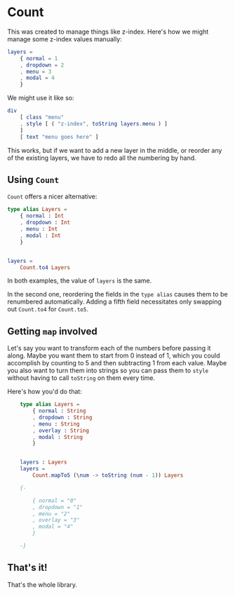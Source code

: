 # Count

This was created to manage things like z-index. Here's how we might manage
some z-index values manually:

```elm
layers =
    { normal = 1
    , dropdown = 2
    , menu = 3
    , modal = 4
    }
```

We might use it like so:

```elm
div
    [ class "menu"
    , style [ ( "z-index", toString layers.menu ) ]
    ]
    [ text "menu goes here" ]
```

This works, but if we want to add a new layer in the middle, or reorder any of
the existing layers, we have to redo all the numbering by hand.

## Using `Count`

`Count` offers a nicer alternative:

```elm
type alias Layers =
    { normal : Int
    , dropdown : Int
    , menu : Int
    , modal : Int
    }


layers =
    Count.to4 Layers
```

In both examples, the value of `layers` is the same.

In the second one, reordering the fields in the `type alias` causes them to be
renumbered automatically. Adding a fifth field necessitates only swapping out
`Count.to4` for `Count.to5`.

## Getting `map` involved

Let's say you want to transform each of the numbers before passing it along.
Maybe you want them to start from 0 instead of 1, which you could accomplish
by counting to 5 and then subtracting 1 from each value. Maybe you also want
to turn them into strings so you can pass them to `style` without having to
call `toString` on them every time.

Here's how you'd do that:

```elm
    type alias Layers =
        { normal : String
        , dropdown : String
        , menu : String
        , overlay : String
        , modal : String
        }


    layers : Layers
    layers =
        Count.mapTo5 (\num -> toString (num - 1)) Layers

    {-

        { normal = "0"
        , dropdown = "1"
        , menu = "2"
        , overlay = "3"
        , modal = "4"
        }

    -}
```

## That's it!

That's the whole library.
